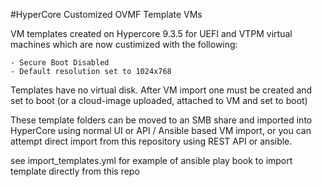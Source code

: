 #HyperCore Customized OVMF Template VMs

VM templates created on Hypercore 9.3.5 for UEFI and VTPM virtual machines which are now custimized with the following:

    - Secure Boot Disabled
    - Default resolution set to 1024x768

Templates have no virtual disk.  After VM import one must be created and set to boot (or a cloud-image uploaded, attached to VM and set to boot)

These template folders can be moved to an SMB share and imported into HyperCore using normal UI or API / Ansible based VM import, or you can attempt direct import from this repository using REST API or ansible.

see import_templates.yml for example of ansible play book to import template directly from this repo